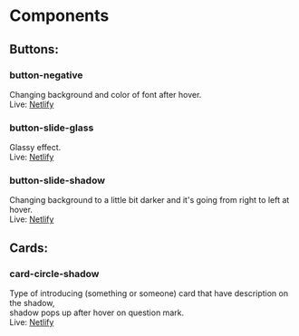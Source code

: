 # Components
## Buttons:
### button-negative
  Changing background and color of font after hover. <br/>
  Live: [Netlify](https://button-negative.netlify.app/)
  
### button-slide-glass
  Glassy effect. <br/>
  Live: [Netlify](https://button-slide-glass.netlify.app/)
  
### button-slide-shadow
  Changing background to a little bit darker and it's going from right to left at hover. <br/>
  Live: [Netlify](https://button-slide-shadow.netlify.app/)
  
## Cards:
### card-circle-shadow
  Type of introducing (something or someone) card that have description on the shadow, <br/>
  shadow pops up after hover on question mark. <br/>
  Live: [Netlify](https://card-circle-shadow.netlify.app/)
